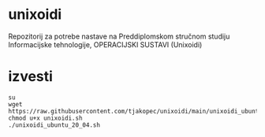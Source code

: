 # unixoidi
Repozitorij za potrebe nastave na Preddiplomskom stručnom studiju Informacijske tehnologije, OPERACIJSKI SUSTAVI (Unixoidi)

# izvesti
```
su
wget https://raw.githubusercontent.com/tjakopec/unixoidi/main/unixoidi_ubuntu_20_04.sh
chmod u+x unixoidi.sh
./unixoidi_ubuntu_20_04.sh
```
